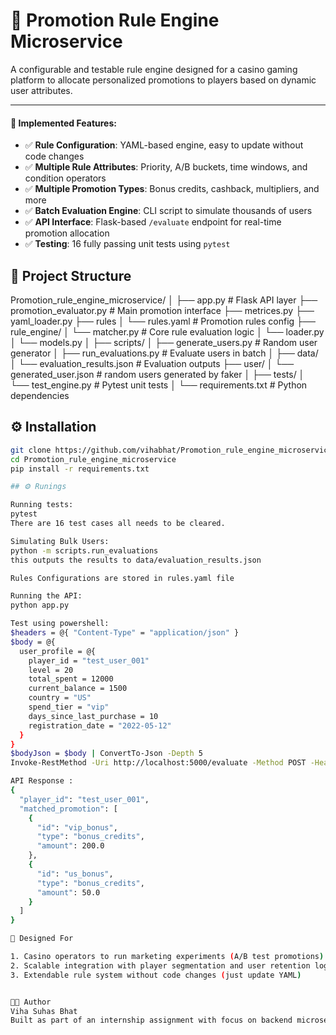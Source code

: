 # 🎰 Promotion Rule Engine Microservice

A configurable and testable rule engine designed for a casino gaming platform to allocate personalized promotions to players based on dynamic user attributes.

---

#### 🔨 Implemented Features:
- ✅ **Rule Configuration**: YAML-based engine, easy to update without code changes
- ✅ **Multiple Rule Attributes**: Priority, A/B buckets, time windows, and condition operators
- ✅ **Multiple Promotion Types**: Bonus credits, cashback, multipliers, and more
- ✅ **Batch Evaluation Engine**: CLI script to simulate thousands of users
- ✅ **API Interface**: Flask-based `/evaluate` endpoint for real-time promotion allocation
- ✅ **Testing**: 16 fully passing unit tests using `pytest`


## 📁 Project Structure

Promotion_rule_engine_microservice/
│
├── app.py # Flask API layer
├── promotion_evaluator.py # Main promotion interface
├── metrices.py
├── yaml_loader.py
├── rules
│  └── rules.yaml # Promotion rules config
├── rule_engine/
│ └── matcher.py # Core rule evaluation logic
│ └── loader.py
│ └── models.py
│
├── scripts/
│ ├── generate_users.py # Random user generator
│ ├── run_evaluations.py # Evaluate users in batch
│
├── data/
│ └── evaluation_results.json # Evaluation outputs
├── user/
│ └── generated_user.json # random users generated by faker
│
├── tests/
│ └── test_engine.py # Pytest unit tests
│
└── requirements.txt # Python dependencies

## ⚙️ Installation

```bash
git clone https://github.com/vihabhat/Promotion_rule_engine_microservice.git
cd Promotion_rule_engine_microservice
pip install -r requirements.txt

## ⚙️ Runings

Running tests: 
pytest
There are 16 test cases all needs to be cleared.

Simulating Bulk Users:
python -m scripts.run_evaluations
this outputs the results to data/evaluation_results.json

Rules Configurations are stored in rules.yaml file

Running the API:
python app.py

Test using powershell:
$headers = @{ "Content-Type" = "application/json" }
$body = @{
  user_profile = @{
    player_id = "test_user_001"
    level = 20
    total_spent = 12000
    current_balance = 1500
    country = "US"
    spend_tier = "vip"
    days_since_last_purchase = 10
    registration_date = "2022-05-12"
  }
}
$bodyJson = $body | ConvertTo-Json -Depth 5
Invoke-RestMethod -Uri http://localhost:5000/evaluate -Method POST -Headers $headers -Body $bodyJson

API Response :
{
  "player_id": "test_user_001",
  "matched_promotion": [
    {
      "id": "vip_bonus",
      "type": "bonus_credits",
      "amount": 200.0
    },
    {
      "id": "us_bonus",
      "type": "bonus_credits",
      "amount": 50.0
    }
  ]
}

🧠 Designed For

1. Casino operators to run marketing experiments (A/B test promotions)
2. Scalable integration with player segmentation and user retention logic
3. Extendable rule system without code changes (just update YAML)


👩‍💻 Author
Viha Suhas Bhat
Built as part of an internship assignment with focus on backend microservice design, config-driven systems, and rule-based automation.